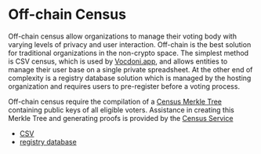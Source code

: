 # Off-chain Census

Off-chain census allow organizations to manage their voting body with varying levels of privacy and user interaction. Off-chain is the best solution for traditional organizations in the non-crypto space. The simplest method is CSV census, which is used by [Vocdoni.app](https://vocdoni.app/), and allows entities to manage their user base on a single private spreadsheet. At the other end of complexity is a registry database solution which is managed by the hosting organization and requires users to pre-register before a voting process. 

Off-chain census require the compilation of a [Census Merkle Tree](../../architecture/census-tree.md) containing public keys of all eligible voters. Assistance in creating this Merkle Tree and generating proofs is provided by the [Census Service](../../architecture/services/census-service.md)

+ [CSV](csv.md)
+ [registry database](registry.md)